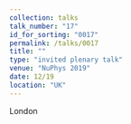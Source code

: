 ```yaml
---
collection: talks
talk_number: "17"
id_for_sorting: "0017"
permalink: /talks/0017
title: "" 
type: "invited plenary talk"
venue: "NuPhys 2019"
date: 12/19
location: "UK"
---
```


London
